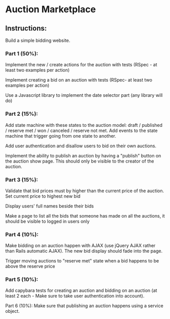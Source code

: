 # Auction Marketplace

## Instructions:

Build a simple bidding website.

### Part 1 (50%):

Implement the new / create actions for the auction with tests (RSpec - at least two examples per action)

Implement creating a bid on an auction with tests (RSpec- at least two examples per action)

Use a Javascript library to implement the date selector part (any library will do)


### Part 2 (15%):

Add state machine with these states to the auction model: draft / published / reserve met / won / canceled / reserve not met. Add events to the state machine that trigger going from one state to another.

Add user authentication and disallow users to bid on their own auctions.

Implement the ability to publish an auction by having a "publish" button on the auction show page. This should only be visible to the creator of the auction.


### Part 3 (15%):

Validate that bid prices must by higher than the current price of the auction. Set current price to highest new bid

Display users' full names beside their bids

Make a page to list all the bids that someone has made on all the auctions, it should be visible to logged in users only


### Part 4 (10%):

Make bidding on an auction happen with AJAX (use jQuery AJAX rather than Rails automatic AJAX). The new bid display should fade into the page.

Trigger moving auctions to "reserve met" state when a bid happens to be above the reserve price


### Part 5 (10%):

Add capybara tests for creating an auction and bidding on an auction (at least 2 each - Make sure to take user authentication into account).

Part 6 (10%):
Make sure that publishing an auction happens using a service object.
